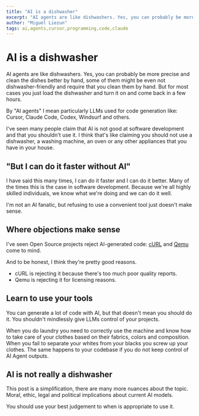 ```yaml
---
title: "AI is a dishwasher"
excerpt: "AI agents are like dishwashers. Yes, you can probably be more precise and clean the dishes better by hand, some of them might be even not dishwasher-friendly and require that you clean them by hand. But for most cases you just load the dishwasher and turn it on and come back in a few hours."
author: "Miguel Liezun"
tags: ai,agents,cursor,programming,code,claude
---
```


# AI is a dishwasher


AI agents are like dishwashers. Yes, you can probably be more precise and clean the dishes better by hand, some of them might be even not dishwasher-friendly and require that you clean them by hand. But for most cases you just load the dishwasher and turn it on and come back in a few hours.

By "AI agents" I mean particularly LLMs used for code generation like: Cursor, Claude Code, Codex, Windsurf and others.

I've seen many people claim that AI is not good at software development and that you shouldn't use it. I think that's like claiming you should not use a dishwasher, a washing machine, an oven or any other appliances that you have in your house.

## "But I can do it faster without AI"

I have said this many times, I can do it faster and I can do it better. Many of the times this is the case in software development. Because we're all highly skilled individuals, we know what we're doing and we can do it well.

I'm not an AI fanatic, but refusing to use a convenient tool just doesn't make sense.

## Where objections make sense

I've seen Open Source projects reject AI-generated code: [cURL](https://www.linkedin.com/posts/danielstenberg_hackerone-curl-activity-7324820893862363136-glb1) and [Qemu](https://github.com/qemu/qemu/commit/3d40db0efc22520fa6c399cf73960dced423b048) come to mind.

And to be honest, I think they're pretty good reasons.

- cURL is rejecting it because there's too much poor quality reports.
- Qemu is rejecting it for licensing reasons.

## Learn to use your tools

You can generate a lot of code with AI, but that doesn't mean you should do it. You shouldn't mindlessly give LLMs control of your projects.

When you do laundry you need to correctly use the machine and know how to take care of your clothes based on their fabrics, colors and composition. When you fail to separate your whites from your blacks you screw up your clothes. The same happens to your codebase if you do not keep control of AI Agent outputs.

## AI is not really a dishwasher

This post is a simplification, there are many more nuances about the topic. Moral, ethic, legal and political implications about current AI models.

You should use your best judgement to when is appropriate to use it.
